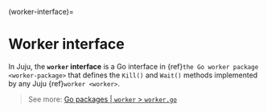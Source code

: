 (worker-interface)=
# Worker interface
In Juju, the **`worker` interface** is a Go interface in {ref}`the Go worker package <worker-package>` that defines the
`Kill()` and
`Wait()` methods implemented by any Juju {ref}`worker <worker>`.


> See more: [Go packages | `worker` > `worker.go`](https://github.com/juju/worker/blob/HEAD/worker.go)